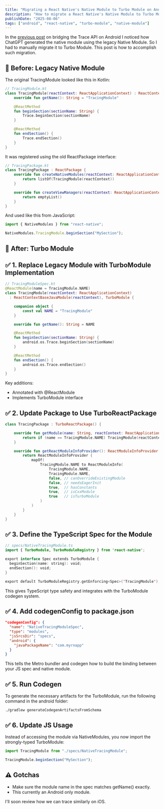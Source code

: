 ```yaml
---
title: "Migrating a React Native's Native Module to Turbo Module on Android"
description: "How to migrate a React Native's Native Module to Turbo Module on Android"
publishDate: "2025-08-06"
tags: ["android", "react-native", "turbo-module", "native-module"]
---
```


In the [previous post](/posts/bridging-trace-on-android/) on bridging the Trace
API on Android I noticed how ChatGPT generated the native module using the
legacy Native Module. So I had to manually migrate it to Turbo Module. This post
is how to accomplish such migration.

## 🧾 Before: Legacy Native Module

The original TracingModule looked like this in Kotlin:

```kotlin
// TracingModule.kt
class TracingModule(reactContext: ReactApplicationContext) : ReactContextBaseJavaModule(reactContext) {
    override fun getName(): String = "TracingModule"

    @ReactMethod
    fun beginSection(sectionName: String) {
        Trace.beginSection(sectionName)
    }

    @ReactMethod
    fun endSection() {
        Trace.endSection()
    }
}
```

It was registered using the old ReactPackage interface:

```kotlin
// TracingPackage.kt
class TracingPackage : ReactPackage {
    override fun createNativeModules(reactContext: ReactApplicationContext): List<NativeModule> {
        return listOf(TracingModule(reactContext))
    }

    override fun createViewManagers(reactContext: ReactApplicationContext): List<ViewManager<*, *>> {
        return emptyList()
    }
}
```

And used like this from JavaScript:

```typescript
import { NativeModules } from "react-native";

NativeModules.TracingModule.beginSection("MySection");
```

## 🧬 After: Turbo Module

## ✅ 1. Replace Legacy Module with TurboModule Implementation

```kotlin
// TracingModuleSpec.kt
@ReactModule(name = TracingModule.NAME)
class TracingModule(reactContext: ReactApplicationContext)
  : ReactContextBaseJavaModule(reactContext), TurboModule {

    companion object {
        const val NAME = "TracingModule"
    }

    override fun getName(): String = NAME

    @ReactMethod
    fun beginSection(sectionName: String) {
        android.os.Trace.beginSection(sectionName)
    }

    @ReactMethod
    fun endSection() {
        android.os.Trace.endSection()
    }
}
```

Key additions:

- Annotated with @ReactModule
- Implements TurboModule interface

## ✅ 2. Update Package to Use TurboReactPackage

```kotlin
class TracingPackage : TurboReactPackage() {

    override fun getModule(name: String, reactContext: ReactApplicationContext): NativeModule? {
        return if (name == TracingModule.NAME) TracingModule(reactContext) else null
    }

    override fun getReactModuleInfoProvider(): ReactModuleInfoProvider {
        return ReactModuleInfoProvider {
            mapOf(
                TracingModule.NAME to ReactModuleInfo(
                    TracingModule.NAME,
                    TracingModule.NAME,
                    false, // canOverrideExistingModule
                    false, // needsEagerInit
                    true,  // hasConstants
                    true,  // isCxxModule
                    true   // isTurboModule
                )
            )
        }
    }
}
```

## ✅ 3. Define the TypeScript Spec for the Module

```kotlin
// specs/NativeTracingModule.ts
import { TurboModule, TurboModuleRegistry } from 'react-native';

export interface Spec extends TurboModule {
  beginSection(name: string): void;
  endSection(): void;
}

export default TurboModuleRegistry.getEnforcing<Spec>('TracingModule');
```

This gives TypeScript type safety and integrates with the TurboModule codegen system.

## ✅ 4. Add codegenConfig to package.json

```json
"codegenConfig": {
  "name": "NativeTracingModuleSpec",
  "type": "modules",
  "jsSrcsDir": "specs",
  "android": {
    "javaPackageName": "com.myrnapp"
  }
}

```

This tells the Metro bundler and codegen how to build the binding between your JS spec and native module.

## ✅ 5. Run Codegen

To generate the necessary artifacts for the TurboModule, run the following
command in the android folder:

```shell
./gradlew generateCodegenArtifactsFromSchema
```

## ✅ 6. Update JS Usage

Instead of accessing the module via NativeModules, you now import the strongly-typed TurboModule:

```typescript
import TracingModule from "./specs/NativeTracingModule";

TracingModule.beginSection("MySection");
```

## ⚠️ Gotchas

- Make sure the module name in the spec matches getName() exactly.
- This currently an Android only module.

I'll soon review how we can trace similarly on iOS.
